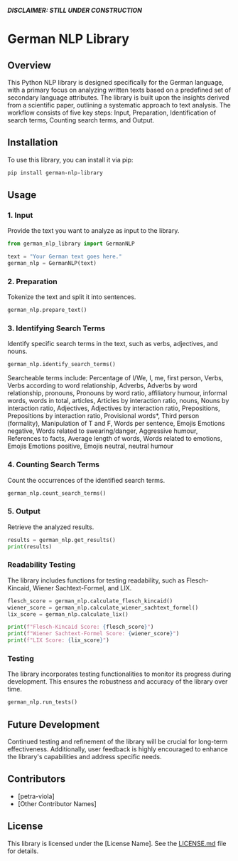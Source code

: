 ***DISCLAIMER: STILL UNDER CONSTRUCTION***

# German NLP Library

## Overview

This Python NLP library is designed specifically for the German language, with a primary focus on analyzing written texts based on a predefined set of secondary language attributes. The library is built upon the insights derived from a scientific paper, outlining a systematic approach to text analysis. The workflow consists of five key steps: Input, Preparation, Identification of search terms, Counting search terms, and Output.

## Installation

To use this library, you can install it via pip:

```bash
pip install german-nlp-library

```

## Usage

### 1. Input

Provide the text you want to analyze as input to the library.

```python
from german_nlp_library import GermanNLP

text = "Your German text goes here."
german_nlp = GermanNLP(text)
```

### 2. Preparation

Tokenize the text and split it into sentences.

```python
german_nlp.prepare_text()
```

### 3. Identifying Search Terms

Identify specific search terms in the text, such as verbs, adjectives, and nouns.

```python
german_nlp.identify_search_terms()
```

Searcheable terms include:
Percentage of I/We,
I, me,
first person,
Verbs,
Verbs according to word relationship,
Adverbs,
Adverbs by word relationship,
pronouns,
Pronouns by word ratio,
affiliatory humour,
informal words,
words in total,
articles,
Articles by interaction ratio,
nouns,
Nouns by interaction ratio,
Adjectives,
Adjectives by interaction ratio,
Prepositions,
Prepositions by interaction ratio,
Provisional words*, 
Third person (formality),
Manipulation of T and F,
Words per sentence,
Emojis Emotions negative,
Words related to swearing/danger,
Aggressive humour,
References to facts,
Average length of words,
Words related to emotions,
Emojis Emotions positive,
Emojis neutral,
neutral humour

### 4. Counting Search Terms

Count the occurrences of the identified search terms.

```python
german_nlp.count_search_terms()
```

### 5. Output

Retrieve the analyzed results.

```python
results = german_nlp.get_results()
print(results)
```

### Readability Testing

The library includes functions for testing readability, such as Flesch-Kincaid, Wiener Sachtext-Formel, and LIX.

```python
flesch_score = german_nlp.calculate_flesch_kincaid()
wiener_score = german_nlp.calculate_wiener_sachtext_formel()
lix_score = german_nlp.calculate_lix()

print(f"Flesch-Kincaid Score: {flesch_score}")
print(f"Wiener Sachtext-Formel Score: {wiener_score}")
print(f"LIX Score: {lix_score}")
```

### Testing

The library incorporates testing functionalities to monitor its progress during development. This ensures the robustness and accuracy of the library over time.

```python
german_nlp.run_tests()
```

## Future Development

Continued testing and refinement of the library will be crucial for long-term effectiveness. Additionally, user feedback is highly encouraged to enhance the library's capabilities and address specific needs.

## Contributors

- [petra-viola]
- [Other Contributor Names]

## License

This library is licensed under the [License Name]. See the [LICENSE.md](LICENSE.md) file for details.
